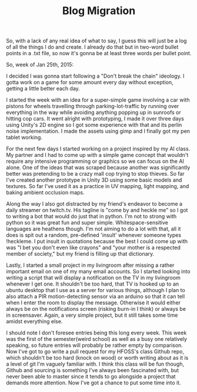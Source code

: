 ﻿---
layout: post
title: Blog Migration

---
So, with a lack of any real idea of what to say, I guess this will just be a log of all the things I do and create. I already do that but in two-word bullet points in a .txt file, so now it's gonna be at least three words per bullet point.

So, week of Jan 25th, 2015:

I decided I was gonna start following a "Don't break the chain" ideology. I gotta work on a game for some amount every day without exception, getting a little better each day.

I started the week with an idea for a super-simple game involving a car with pistons for wheels travelling through parking-lot-traffic by running over everything in the way while avoiding anything popping up in sunroofs or hitting cop cars. It went alright with prototyping, I made it over three days using Unity's 2D engine so I got some experience with that and its perlin noise implementation. I made the assets using gimp and I finally got my pen tablet working.

For the next few days I started working on a project inspired by my AI class. My partner and I had to come up with a simple game concept that wouldn't require any intensive programming or graphics so we can focus on the AI alone. One of the ideas that was scraped because another was significantly better was pretending to be a crazy mall cop trying to stop thieves. So far I've created another prototype in Unity 3D using some basic models and textures. So far I've used it as a practice in UV mapping, light mapping, and baking ambient occlusion maps.

Along the way I also got distracted by my friend's endeavor to become a daily streamer on twitch.tv. His tagline is "come by and heckle me" so I got to writing a bot that would do just that in python. I'm not to strong with python so it was great fun and super simple. Whitespace-sensitive languages are heathens though. I'm not aiming to do a lot with that, all it does is spit out a random, pre-defined 'insult' whenever someone types !heckleme. I put insult in quotations because the best I could come up with was "I bet you don't even like crayons" and "your mother is a respected member of society," but my friend is filling up that dictionary.

Lastly, I started a small project in my livingroom after missing a rather important email on one of my many email accounts. So I started looking into writing a script that will display a notification on the TV in my livingroom whenever I get one. It shouldn't be too hard, that TV is hooked up to an ubuntu desktop that I use as a server for various things, although I plan to also attach a PIR motion-detecting sensor via an arduino so that it can tell when I enter the room to display the message. Otherwise it would either always be on the notifications screen (risking burn-in I think) or always be in screensaver. Again, a very simple project, but it still takes some time amidst everything else.

I should note I don't foresee entries being this long every week. This week was the first of the semester(weird school) as well as a busy one relatively speaking, so future entries will probably be rather empty by comparison. Now I've got to go write a pull request for my HFOSS's class Github repo, which shouldn't be too hard (knock on wood) or worth writing about as it is a level of git I'm vaguely familiar with. I think this class will be fun though, Github and sourcing is something I've always been fascinated with, but never been able to master since it tends to go alongside a project that demands more attention. Now I've got a chance to put some time into it.